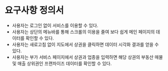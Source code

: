 # 요구사항 정의서
  
- 사용자는 로그인 없이 서비스를 이용할 수 있다.
- 사용자는 상단의 메뉴바를 통해 스크롤의 이용을 줄여 보다 쉽게 메인 페이지의 데이터를 확인할 수 있다.
- 사용자는 새로고침 없이 지도에서 상권을 클릭하면 데이터 시각화 결과를 얻을 수 있다.
- 사용자는 부가 서비스 페이지에서 상권과 업종을 입력하면 해당 상권의 부동산 매물 및 매출 상위권인 프랜차이즈 데이터를 확인할 수 있다.
  
